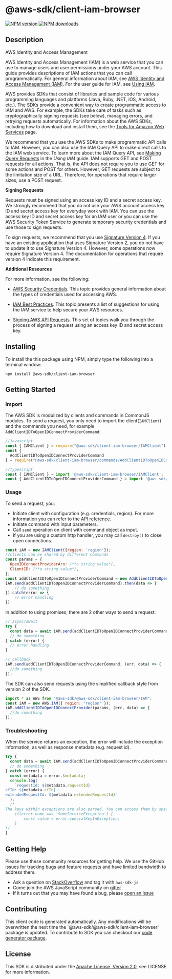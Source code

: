 # @aws-sdk/client-iam-browser

[![NPM version](https://img.shields.io/npm/v/@aws-sdk/client-iam-browser/preview.svg)](https://www.npmjs.com/package/@aws-sdk/client-iam-browser)
[![NPM downloads](https://img.shields.io/npm/dm/@aws-sdk/client-iam-browser.svg)](https://www.npmjs.com/package/@aws-sdk/client-iam-browser)

## Description

<fullname>AWS Identity and Access Management</fullname> <p>AWS Identity and Access Management (IAM) is a web service that you can use to manage users and user permissions under your AWS account. This guide provides descriptions of IAM actions that you can call programmatically. For general information about IAM, see <a href="http://aws.amazon.com/iam/">AWS Identity and Access Management (IAM)</a>. For the user guide for IAM, see <a href="https://docs.aws.amazon.com/IAM/latest/UserGuide/">Using IAM</a>. </p> <note> <p>AWS provides SDKs that consist of libraries and sample code for various programming languages and platforms (Java, Ruby, .NET, iOS, Android, etc.). The SDKs provide a convenient way to create programmatic access to IAM and AWS. For example, the SDKs take care of tasks such as cryptographically signing requests (see below), managing errors, and retrying requests automatically. For information about the AWS SDKs, including how to download and install them, see the <a href="http://aws.amazon.com/tools/">Tools for Amazon Web Services</a> page. </p> </note> <p>We recommend that you use the AWS SDKs to make programmatic API calls to IAM. However, you can also use the IAM Query API to make direct calls to the IAM web service. To learn more about the IAM Query API, see <a href="https://docs.aws.amazon.com/IAM/latest/UserGuide/IAM_UsingQueryAPI.html">Making Query Requests</a> in the <i>Using IAM</i> guide. IAM supports GET and POST requests for all actions. That is, the API does not require you to use GET for some actions and POST for others. However, GET requests are subject to the limitation size of a URL. Therefore, for operations that require larger sizes, use a POST request. </p> <p> <b>Signing Requests</b> </p> <p>Requests must be signed using an access key ID and a secret access key. We strongly recommend that you do not use your AWS account access key ID and secret access key for everyday work with IAM. You can use the access key ID and secret access key for an IAM user or you can use the AWS Security Token Service to generate temporary security credentials and use those to sign requests.</p> <p>To sign requests, we recommend that you use <a href="https://docs.aws.amazon.com/general/latest/gr/signature-version-4.html">Signature Version 4</a>. If you have an existing application that uses Signature Version 2, you do not have to update it to use Signature Version 4. However, some operations now require Signature Version 4. The documentation for operations that require version 4 indicate this requirement. </p> <p> <b>Additional Resources</b> </p> <p>For more information, see the following:</p> <ul> <li> <p> <a href="https://docs.aws.amazon.com/general/latest/gr/aws-security-credentials.html">AWS Security Credentials</a>. This topic provides general information about the types of credentials used for accessing AWS. </p> </li> <li> <p> <a href="https://docs.aws.amazon.com/IAM/latest/UserGuide/IAMBestPractices.html">IAM Best Practices</a>. This topic presents a list of suggestions for using the IAM service to help secure your AWS resources. </p> </li> <li> <p> <a href="https://docs.aws.amazon.com/general/latest/gr/signing_aws_api_requests.html">Signing AWS API Requests</a>. This set of topics walk you through the process of signing a request using an access key ID and secret access key. </p> </li> </ul>

## Installing

To install the this package using NPM, simply type the following into a terminal window:

```
npm install @aws-sdk/client-iam-browser
```

## Getting Started

### Import

The AWS SDK is modulized by clients and commands in CommonJS modules. To send a request, you only need to import the client(`IAMClient`) and the commands you need, for example `AddClientIDToOpenIDConnectProviderCommand`:

```javascript
//javascript
const { IAMClient } = require("@aws-sdk/client-iam-browser/IAMClient");
const {
  AddClientIDToOpenIDConnectProviderCommand
} = require("@aws-sdk/client-iam-browser/commands/AddClientIDToOpenIDConnectProviderCommand");
```

```javascript
//typescript
const { IAMClient } = import '@aws-sdk/client-iam-browser/IAMClient';
const { AddClientIDToOpenIDConnectProviderCommand } = import '@aws-sdk/client-iam-browser/commands/AddClientIDToOpenIDConnectProviderCommand';
```

### Usage

To send a request, you:

- Initiate client with configuration (e.g. credentials, region). For more information you can refer to the [API reference][].
- Initiate command with input parameters.
- Call `send` operation on client with command object as input.
- If you are using a custom http handler, you may call `destroy()` to close open connections.

```javascript
const iAM = new IAMClient({region: 'region'});
//clients can be shared by different commands
const params = {
  OpenIDConnectProviderArn: /**a string value*/,
  ClientID: /**a string value*/,
};
const addClientIDToOpenIDConnectProviderCommand = new AddClientIDToOpenIDConnectProviderCommand(params);
iAM.send(addClientIDToOpenIDConnectProviderCommand).then(data => {
    // do something
}).catch(error => {
    // error handling
})
```

In addition to using promises, there are 2 other ways to send a request:

```javascript
// async/await
try {
  const data = await iAM.send(addClientIDToOpenIDConnectProviderCommand);
  // do something
} catch (error) {
  // error handling
}
```

```javascript
// callback
iAM.send(addClientIDToOpenIDConnectProviderCommand, (err, data) => {
  //do something
});
```

The SDK can also send requests using the simplified callback style from version 2 of the SDK.

```javascript
import * as AWS from "@aws-sdk/@aws-sdk/client-iam-browser/IAM";
const iAM = new AWS.IAM({ region: "region" });
iAM.addClientIDToOpenIDConnectProvider(params, (err, data) => {
  //do something
});
```

### Troubleshooting

When the service returns an exception, the error will include the exception information, as well as response metadata (e.g. request id).

```javascript
try {
  const data = await iAM.send(addClientIDToOpenIDConnectProviderCommand);
  // do something
} catch (error) {
  const metadata = error.$metadata;
  console.log(
    `requestId: ${metadata.requestId}
cfId: ${metadata.cfId}
extendedRequestId: ${metadata.extendedRequestId}`
  );
  /*
The keys within exceptions are also parsed. You can access them by specifying exception names:
    if(error.name === 'SomeServiceException') {
        const value = error.specialKeyInException;
    }
*/
}
```

## Getting Help

Please use these community resources for getting help. We use the GitHub issues for tracking bugs and feature requests and have limited bandwidth to address them.

- Ask a question on [StackOverflow](https://stackoverflow.com/questions/tagged/aws-sdk-js) and tag it with `aws-sdk-js`
- Come join the AWS JavaScript community on [gitter](https://gitter.im/aws/aws-sdk-js-v3)
- If it turns out that you may have found a bug, please [open an issue](https://github.com/aws/aws-sdk-js-v3/issues)

## Contributing

This client code is generated automatically. Any modifications will be overwritten the next time the `@aws-sdk/@aws-sdk/client-iam-browser' package is updated. To contribute to SDK you can checkout our [code generator package][].

## License

This SDK is distributed under the
[Apache License, Version 2.0](http://www.apache.org/licenses/LICENSE-2.0),
see LICENSE for more information.

[code generator package]: https://github.com/aws/aws-sdk-js-v3/tree/master/packages/service-types-generator
[api reference]: https://docs.aws.amazon.com/AWSJavaScriptSDK/latest/
